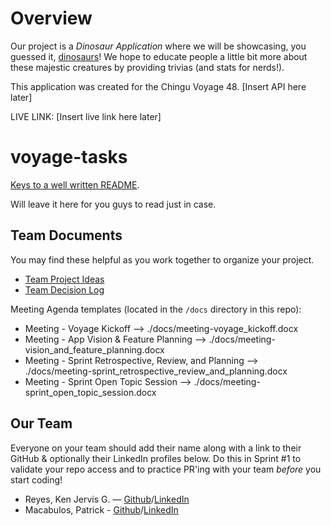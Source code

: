 # Overview

Our project is a _Dinosaur Application_ where we will be showcasing, you guessed it, [dinosaurs](https://www.google.com/search?client=opera-gx&q=dinosaurs&sourceid=opera&ie=UTF-8&oe=UTF-8)!
We hope to educate people a little bit more about these majestic creatures by providing trivias (and stats for nerds!).

This application was created for the Chingu Voyage 48. [Insert API here later]

LIVE LINK: [Insert live link here later]

# voyage-tasks

[Keys to a well written README](https://tinyurl.com/yk3wubft).

Will leave it here for you guys to read just in case.

## Team Documents

You may find these helpful as you work together to organize your project.

- [Team Project Ideas](./docs/team_project_ideas.md)
- [Team Decision Log](./docs/team_decision_log.md)

Meeting Agenda templates (located in the `/docs` directory in this repo):

- Meeting - Voyage Kickoff --> ./docs/meeting-voyage_kickoff.docx
- Meeting - App Vision & Feature Planning --> ./docs/meeting-vision_and_feature_planning.docx
- Meeting - Sprint Retrospective, Review, and Planning --> ./docs/meeting-sprint_retrospective_review_and_planning.docx
- Meeting - Sprint Open Topic Session --> ./docs/meeting-sprint_open_topic_session.docx

## Our Team

Everyone on your team should add their name along with a link to their GitHub
& optionally their LinkedIn profiles below. Do this in Sprint #1 to validate
your repo access and to practice PR'ing with your team *before* you start
coding!

- Reyes, Ken Jervis G. — [Github](https://github.com/KingNoran)/[LinkedIn](https://www.linkedin.com/in/ken-reyes-20958227b/)
- Macabulos, Patrick - [Github](https://github.com/psmacabulos)/[LinkedIn](https://www.linkedin.com/in/patrick-macabulos-developer/)
